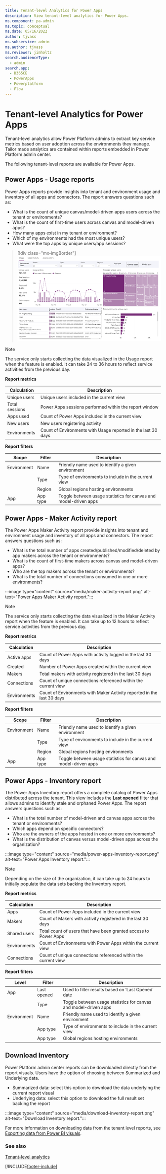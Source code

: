 ```yaml
---
title: Tenant-level Analytics for Power Apps
description: View tenant-level analytics for Power Apps.
ms.component: pa-admin
ms.topic: conceptual
ms.date: 05/16/2022
author: tjvass
ms.subservice: admin
ms.author: tjvass
ms.reviewer: jimholtz
search.audienceType: 
  - admin
search.app:
  - D365CE
  - PowerApps
  - Powerplatform
  - Flow
---
```


# Tenant-level Analytics for Power Apps

Tenant-level analytics allow Power Platform admins to extract key service metrics based on user adoption across the environments they manage. Tailor made analytics are contained within reports embedded in Power Platform admin center. 

The following tenant-level reports are available for Power Apps. 

## Power Apps - Usage reports

Power Apps reports provide insights into tenant and environment usage and inventory of all apps and connectors. The report answers questions such as:

- What is the count of unique canvas/model-driven apps users across the tenant or environments? 
- What is the count of first-time users across canvas and model-driven apps?
- How many apps exist in my tenant or environment?
- Which of my environments had the most unique users? 
- What were the top apps by unique users/app sessions? 

> [!div class="mx-imgBorder"] 
> ![Power Apps usage report.](media/power-apps-usage.png "Power Apps usage report")

> [!NOTE]
> The service only starts collecting the data visualized in the Usage report when the feature is enabled. It can take 24 to 36 hours to reflect service activities from the previous day.

**Report metrics**

|Calculation  |Description  |
|---------|---------|
|Unique users     | Unique users included in the current view        |
|Total sessions     | Power Apps sessions performed within the report window        |
|Apps used     | Count of Power Apps included in the current view        |
|New users     | New users registering activity         |
|Environments     | Count of Environments with Usage reported in the last 30 days        |

**Report filters**

|Scope  |Filter  |Description  |
|---------|---------|---------|
|Environment     | Name        | Friendly name used to identify a given environment        |
|     | Type        | Type of environments to include in the current view        |
|     | Region        | Global regions hosting environments        |
|App     | App type        | Toggle between usage statistics for canvas and model-driven apps        |


## Power Apps - Maker Activity report

The Power Apps Maker Activity report provide insights into tenant and environment usage and inventory of all apps and connectors. The report answers questions such as:

- What is the total number of apps created/published/modified/deleted by app makers across the tenant or environments? 
- What is the count of first-time makers across canvas and model-driven apps? 
- Who are the top makers across the tenant or environments? 
- What is the total number of connections consumed in one or more environments?

:::image type="content" source="media/maker-activity-report.png" alt-text="Power Apps Maker Activity report.":::

> [!NOTE]
> The service only starts collecting the data visualized in the Maker Activity report when the feature is enabled. It can take up to 12 hours to reflect service activities from the previous day.

**Report metrics**

|Calculation  |Description  |
|---------|---------|
|Active apps    | Count of Power Apps with activity logged in the last 30 days       |
|Created     | Number of Power Apps created within the current view        |
|Makers     | Total makers with activity registered in the last 30 days       |
|Connections    | Count of unique connections referenced within the current view         |
|Environments     | Count of Environments with Maker Activity reported in the last 30 days       |

**Report filters**

|Scope  |Filter  |Description  |
|---------|---------|---------|
|Environment     | Name        | Friendly name used to identify a given environment        |
|     | Type        | Type of environments to include in the current view        |
|     | Region        | Global regions hosting environments        |
|App     | App type        | Toggle between usage statistics for canvas and model-driven apps        |


## Power Apps - Inventory report

The Power Apps Inventory report offers a complete catalog of Power Apps distributed across the tenant. This view includes the **Last opened** filter that allows admins to identify stale and orphaned Power Apps. The report answers questions such as:

- What is the total number of model-driven and canvas apps across the tenant or environments? 
- Which apps depend on specific connectors?
- Who are the owners of the apps hosted in one or more environments? 
- What is the distribution of canvas versus model-driven apps across the organization? 

:::image type="content" source="media/power-apps-inventory-report.png" alt-text="Power Apps Inventory report.":::

> [!NOTE]
> Depending on the size of the organization, it can take up to 24 hours to initially populate the data sets backing the Inventory report. 

**Report metrics**

|Calculation  |Description  |
|---------|---------|
|Apps    | Count of Power Apps included in the current view      |
|Makers     | Count of Makers with activity registered in the last 30 days       |
|Shared users     | Total count of users that have been granted access to Power Apps       |
|Environments    | Count of Environments with Power Apps within the current view       |
|Connections      | Count of unique connections referenced within the current view      |

**Report filters**

|Level  |Filter  |Description  |
|---------|---------|---------|
|App     | Last opened        | Used to filter results based on ‘Last Opened’ date         |
|     | Type        | Toggle between usage statistics for canvas and model-driven apps       |
| Environment    | Name        | Friendly name used to identify a given environment        |
|     | App type        | Type of environments to include in the current view        |
|     | App type        | Global regions hosting environments        |


## Download Inventory

Power Platform admin center reports can be downloaded directly from the report visuals.  Users have the option of choosing between Summarized and Underlying data. 

- Summarized data: select this option to download the data underlying the current report visual  
- Underlying data: select this option to download the full result set backing the report 

:::image type="content" source="media/download-inventory-report.png" alt-text="Download Inventory report.":::

For more information on downloading data from the tenant level reports, see [Exporting data from Power BI visuals](/power-bi/consumer/end-user-export).

### See also
[Tenant-level analytics](tenant-level-analytics.md) <br />

 

[!INCLUDE[footer-include](../includes/footer-banner.md)]
